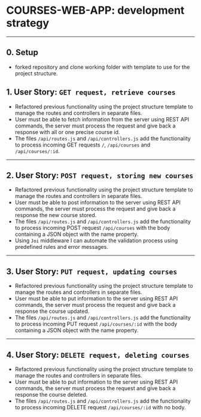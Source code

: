 # COURSES-WEB-APP: development strategy

---

## 0. Setup

- forked repository and clone working folder with template to use for the project structure.

## 1. User Story: `GET request, retrieve courses`

- Refactored previous functionality using the project structure template to manage the routes and controllers in separate files.
- User must be able to fetch information from the server using REST  API commands, the server must process the request and give back a response with all or one precise course id.
- The files `/api/routes.js` and `/api/controllers.js` add the functionality to process incoming GET requests `/`, `/api/courses` and `/api/courses/:id`.

---

## 2. User Story: `POST request, storing new courses`

- Refactored previous functionality using the project structure template to manage the routes and controllers in separate files.
- User must be able to post information to the server using REST  API commands, the server must process the request and give back a response the new course stored.
- The files `/api/routes.js` and `/api/controllers.js` add the functionality to process incoming POST request `/api/courses` with the body containing a JSON object with the name property.
- Using `Joi` middleware I can automate the validation process using predefined rules and error messages.

---

## 3. User Story: `PUT request, updating courses`

- Refactored previous functionality using the project structure template to manage the routes and controllers in separate files.
- User must be able to put information to the server using REST  API commands, the server must process the request and give back a response the course updated.
- The files `/api/routes.js` and `/api/controllers.js` add the functionality to process incoming PUT request `/api/courses/:id` with the body containing a JSON object with the name property.

---

## 4. User Story: `DELETE request, deleting courses`

- Refactored previous functionality using the project structure template to manage the routes and controllers in separate files.
- User must be able to put information to the server using REST  API commands, the server must process the request and give back a response the course deleted.
- The files `/api/routes.js` and `/api/controllers.js` add the functionality to process incoming DELETE request `/api/courses/:id` with no body.
